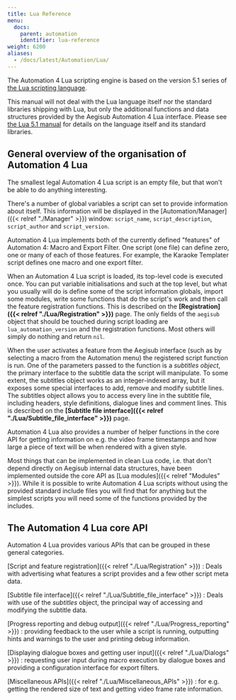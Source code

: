 ```yaml
---
title: Lua Reference
menu:
  docs:
    parent: automation
    identifier: lua-reference
weight: 6200
aliases:
  - /docs/latest/Automation/Lua/
---
```


The Automation 4 Lua scripting engine is based on the version 5.1 series of
[the Lua scripting language](http://www.lua.org).

This manual will not deal with the Lua language itself nor the standard
libraries shipping with Lua, but only the additional functions and data
structures provided by the Aegisub Automation 4 Lua interface. Please see
[the Lua 5.1 manual](http://www.lua.org/manual/5.1/) for details on the
language itself and its standard libraries.

## General overview of the organisation of Automation 4 Lua

The smallest legal Automation 4 Lua script is an empty file, but that won't
be able to do anything interesting.

There's a number of global variables a script can set to provide
information about itself. This information will be displayed in the
[Automation/Manager]({{< relref "./Manager" >}}) window: `script_name`, `script_description`,
`script_author` and `script_version`.

Automation 4 Lua implements both of the currently defined "features" of
Automation 4: Macro and Export Filter. One script (one file) can define
zero, one or many of each of those features. For example, the Karaoke
Templater script defines one macro and one export filter.

When an Automation 4 Lua script is loaded, its top-level code is executed
once. You can put variable initialisations and such at the top level, but
what you usually will do is define some of the script information globals,
import some modules, write some functions that do the script's work and
then call the feature registration functions. This is described on the
**[Registration]({{< relref "./Lua/Registration" >}})** page. The only fields of the
`aegisub` object that should be touched during script loading are
`lua_automation_version` and the registration functions. Most others will
simply do nothing and return `nil`.

When the user activates a feature from the Aegisub interface (such as by
selecting a macro from the Automation menu) the registered script function
is run. One of the parameters passed to the function is a _subtitles
object_, the primary interface to the subtitle data the script will
manipulate. To some extent, the subtitles object works as an
integer-indexed array, but it exposes some special interfaces to add,
remove and modify subtitle lines. The subtitles object allows you to access
every line in the subtitle file, including headers, style definitions,
dialogue lines and comment lines. This is described on the **[Subtitle file interface]({{< relref "./Lua/Subtitle_file_interface" >}})** page.

Automation 4 Lua also provides a number of helper functions in the core API
for getting information on e.g. the video frame timestamps and how large a
piece of text will be when rendered with a given style.

Most things that can be implemented in clean Lua code, i.e. that don't
depend directly on Aegisub internal data structures, have been implemented
outside the core API as [Lua modules]({{< relref "Modules" >}}). While it is possible to write
Automation 4 Lua scripts without using the provided standard include files
you will find that for anything but the simplest scripts you will need some
of the functions provided by the includes.

## The Automation 4 Lua core API

Automation 4 Lua provides various APIs that can be grouped in these general
categories.

[Script and feature registration]({{< relref "./Lua/Registration" >}})
: Deals with advertising what features a script provides and a few other
  script meta data.

[Subtitle file interface]({{< relref "./Lua/Subtitle_file_interface" >}})
: Deals with use of the _subtitles_ object, the principal way of accessing
  and modifying the subtitle data.

[Progress reporting and debug output]({{< relref "./Lua/Progress_reporting" >}})
: providing feedback to the user while a script is running, outputting
  hints and warnings to the user and printing debug information.

[Displaying dialogue boxes and getting user input]({{< relref "./Lua/Dialogs" >}})
: requesting user input during macro execution by dialogue boxes and
  providing a configuration interface for export filters.

[Miscellaneous APIs]({{< relref "./Lua/Miscellaneous_APIs" >}})
: for e.g. getting the rendered size of text and getting video frame rate
  information.
